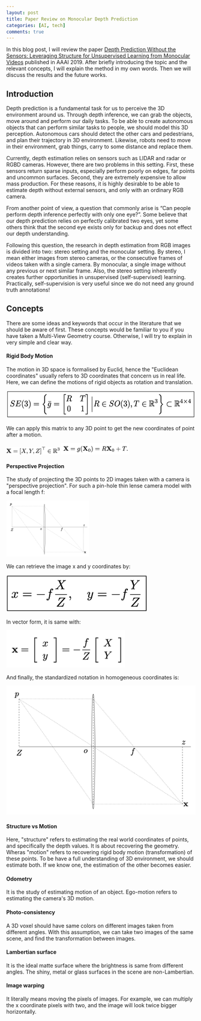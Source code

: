 ```yaml
---
layout: post
title: Paper Review on Monocular Depth Prediction
categories: [AI, tech]
comments: true
---
```



In this blog post, I will review the paper [Depth Prediction Without the Sensors: Leveraging Structure for Unsupervised Learning from Monocular Videos](https://arxiv.org/abs/1811.06152) published in AAAI 2019. After briefly introducing the topic and the relevant concepts, I will explain the method in my own words. Then we will discuss the results and the future works. 

## Introduction

Depth prediction is a fundamental task for us to perceive the 3D environment around us. Through depth inference, we can grab the objects, move around and perform our daily tasks. To be able to create autonomous objects that can perform similar tasks to people, we should model this 3D perception. Autonomous cars should detect the other cars and pedestrians, and plan their trajectory in 3D environment. Likewise, robots need to move in their environment, grab things, carry to some distance and replace them. 

Currently, depth estimation relies on sensors such as LIDAR and radar or RGBD cameras. However, there are two problems in this setting. First, these sensors return sparse inputs, especially perform poorly on edges, far points and uncommon surfaces. Second, they are extremely expensive to allow mass production. For these reasons, it is highly desirable to be able to estimate depth without external sensors, and only with an ordinary RGB camera. 

From another point of view, a question that commonly arise is “Can people perform depth inference perfectly with only one eye?”. Some believe that our depth prediction relies on perfectly calibrated two eyes, yet some others think that the second eye exists only for backup and does not effect our depth understanding.

Following this question, the research in depth estimation from RGB images is divided into two: stereo setting and the monocular setting. By stereo, I mean either images from stereo cameras, or the consecutive frames of videos taken with a single camera. By monocular, a single image without any previous or next similar frame. Also, the stereo setting inherently creates further opportunities in unsupervised (self-supervised) learning. Practically, self-supervision is very useful since we do not need any ground truth annotations!  


## Concepts

There are some ideas and keywords that occur in the literature that we should be aware of first. These concepts would be familiar to you if you have taken a Multi-View Geometry course. Otherwise, I will try to explain in very simple and clear way. 

#### Rigid Body Motion

The motion in 3D space is formalised by Euclid, hence the "Euclidean coordinates" usually refers to 3D coordinates that concern us in real life. Here, we can define the motions of rigid objects as rotation and translation.

<img src="/images/paper_review1/se3.png" height="75">

We can apply this matrix to any 3D point to get the new coordinates of point after a motion.

<img src="/images/paper_review1/xvec.png" height="20">

<img src="/images/paper_review1/rbd1.png" height="30">

#### Perspective Projection

The study of projecting the 3D points to 2D images taken with a camera is "perspective projection". For such a pin-hole thin lense camera model with a focal length f:

<img src="/images/paper_review1/focal.png" height="150">

We can retrieve the image x and y coordinates by:

<img src="/images/paper_review1/focal2.png" height="100">

In vector form, it is same with:

<img src="/images/paper_review1/focal3.png" height="100">

And finally, the standardized notation in homogeneous coordinates is: 

<img src="/images/paper_review1/focal.png" >


#### Structure vs Motion

Here, "structure" refers to estimating the real world coordinates of points, and specifically the depth values. It is about recovering the geometry. Wheras "motion" refers to recovering rigid body motion (transformation) of these points. To be have a full understanding of 3D environment, we should estimate both. If we know one, the estimation of the other becomes easier.


#### Odometry

It is the study of estimating motion of an object. Ego-motion refers to estimating the camera's 3D motion.

#### Photo-consistency

A 3D voxel should have same colors on different images taken from different angles. With this assumption, we can take two images of the same scene, and find the transformation between images. 


#### Lambertian surface

It is the ideal matte surface where the brightness is same from different angles. The shiny, metal or glass surfaces in the scene are non-Lambertian.

#### Image warping

It literally means moving the pixels of images. For example, we can multiply the x coordinate pixels with two, and the image will look twice bigger horizontally.


